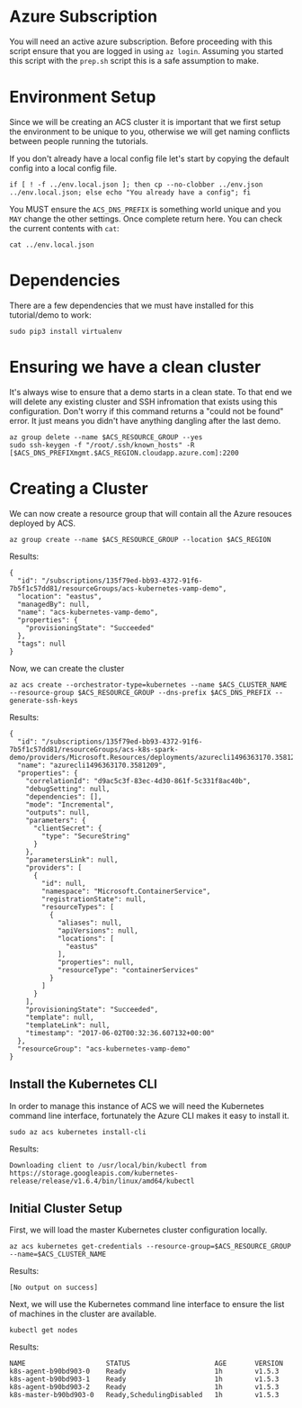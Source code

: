 # Azure Subscription

You will need an active azure subscription. Before proceeding with
this script ensure that you are logged in using `az login`. Assuming
you started this script with the `prep.sh` script this is a safe
assumption to make.

# Environment Setup

Since we will be creating an ACS cluster it is important that we first
setup the environment to be unique to you, otherwise we will get
naming conflicts between people running the tutorials. 

If you don't already have a local config file let's start by copying
the default config into a local config file.

```
if [ ! -f ../env.local.json ]; then cp --no-clobber ../env.json ../env.local.json; else echo "You already have a config"; fi
```

You MUST ensure the `ACS_DNS_PREFIX` is something world unique and you
`MAY` change the other settings. Once complete return here. You can
check the current contents with `cat`:

```
cat ../env.local.json
```

# Dependencies

There are a few dependencies that we must have installed for this
tutorial/demo to work:

```
sudo pip3 install virtualenv
```

# Ensuring we have a clean cluster

It's always wise to ensure that a demo starts in a clean state. To
that end we will delete any existing cluster and SSH infromation that
exists using this configuration. Don't worry if this command returns a
"could not be found" error. It just means you didn't have anything
dangling after the last demo.

```
az group delete --name $ACS_RESOURCE_GROUP --yes
sudo ssh-keygen -f "/root/.ssh/known_hosts" -R [$ACS_DNS_PREFIXmgmt.$ACS_REGION.cloudapp.azure.com]:2200
```

# Creating a Cluster

We can now create a resource group that will contain all the Azure resouces deployed by ACS.

```
az group create --name $ACS_RESOURCE_GROUP --location $ACS_REGION
```

Results:

```
{
  "id": "/subscriptions/135f79ed-bb93-4372-91f6-7b5f1c57dd81/resourceGroups/acs-kubernetes-vamp-demo",
  "location": "eastus",
  "managedBy": null,
  "name": "acs-kubernetes-vamp-demo",
  "properties": {
    "provisioningState": "Succeeded"
  },
  "tags": null
}
```

Now, we can create the cluster

```
az acs create --orchestrator-type=kubernetes --name $ACS_CLUSTER_NAME --resource-group $ACS_RESOURCE_GROUP --dns-prefix $ACS_DNS_PREFIX --generate-ssh-keys
```

Results:

```
{
  "id": "/subscriptions/135f79ed-bb93-4372-91f6-7b5f1c57dd81/resourceGroups/acs-k8s-spark-demo/providers/Microsoft.Resources/deployments/azurecli1496363170.3581209",
  "name": "azurecli1496363170.3581209",
  "properties": {
    "correlationId": "d9ac5c3f-83ec-4d30-861f-5c331f8ac40b",
    "debugSetting": null,
    "dependencies": [],
    "mode": "Incremental",
    "outputs": null,
    "parameters": {
      "clientSecret": {
        "type": "SecureString"
      }
    },
    "parametersLink": null,
    "providers": [
      {
        "id": null,
        "namespace": "Microsoft.ContainerService",
        "registrationState": null,
        "resourceTypes": [
          {
            "aliases": null,
            "apiVersions": null,
            "locations": [
              "eastus"
            ],
            "properties": null,
            "resourceType": "containerServices"
          }
        ]
      }
    ],
    "provisioningState": "Succeeded",
    "template": null,
    "templateLink": null,
    "timestamp": "2017-06-02T00:32:36.607132+00:00"
  },
  "resourceGroup": "acs-kubernetes-vamp-demo"
}
```

## Install the Kubernetes CLI

In order to manage this instance of ACS we will need the Kubernetes command line interface,
fortunately the Azure CLI makes it easy to install it.

```
sudo az acs kubernetes install-cli
```

Results:

```
Downloading client to /usr/local/bin/kubectl from https://storage.googleapis.com/kubernetes-release/release/v1.6.4/bin/linux/amd64/kubectl
```

## Initial Cluster Setup

First, we will load the master Kubernetes cluster configuration locally.

```
az acs kubernetes get-credentials --resource-group=$ACS_RESOURCE_GROUP --name=$ACS_CLUSTER_NAME
```

Results:

```
[No output on success]
```

Next, we will use the Kubernetes command line interface to ensure the list of machines in the cluster are available.

```
kubectl get nodes
```

Results:

```
NAME                    STATUS                     AGE       VERSION
k8s-agent-b90bd903-0    Ready                      1h        v1.5.3
k8s-agent-b90bd903-1    Ready                      1h        v1.5.3
k8s-agent-b90bd903-2    Ready                      1h        v1.5.3
k8s-master-b90bd903-0   Ready,SchedulingDisabled   1h        v1.5.3
```
